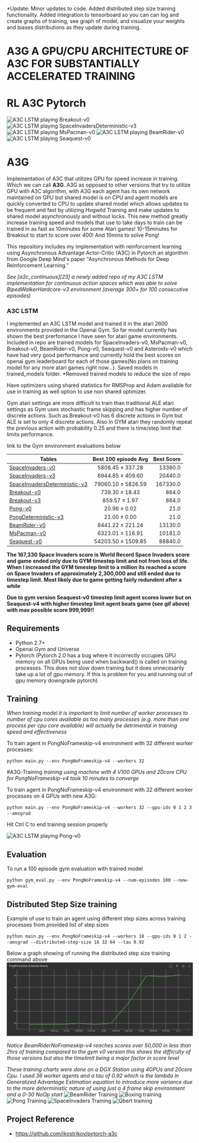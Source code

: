 
*Update: Minor updates to code. Added distributed step size training functionality. Added integration to tensorboard so you can can log and create graphs of training, see graph of model, and visualize your weights and biases distributions as they update during training.

# A3G A GPU/CPU ARCHITECTURE OF A3C FOR SUBSTANTIALLY ACCELERATED TRAINING


# RL A3C Pytorch

![A3C LSTM playing Breakout-v0](https://github.com/dgriff777/rl_a3c_pytorch/blob/master/demo/Breakout.gif) ![A3C LSTM playing SpaceInvadersDeterministic-v3](https://github.com/dgriff777/rl_a3c_pytorch/blob/master/demo/SpaceInvaders.gif) ![A3C LSTM playing MsPacman-v0](https://github.com/dgriff777/rl_a3c_pytorch/blob/master/demo/MsPacman.gif) ![A3C LSTM\
 playing BeamRider-v0](https://github.com/dgriff777/rl_a3c_pytorch/blob/master/demo/BeamRider.gif) ![A3C LSTM playing Seaquest-v0](https://github.com/dgriff777/rl_a3c_pytorch/blob/master/demo/Seaquest.gif)

# A3G
Implementation of A3C that utilizes GPU for speed increase in training. Which we can call **A3G**. A3G as opposed to other versions that try to utilize GPU with A3C algorithm, with A3G each agent has its own network maintained on GPU but shared model is on CPU and agent models are quickly converted to CPU to update shared model which allows updates to be frequent and fast by utilizing Hogwild Training and make updates to shared model asynchronously and without locks. This new method greatly increase training speed and models that use to take days to train can be trained in as fast as 10minutes for some Atari games! 10-15minutes for Breakout to start to score over 400! And 10mins to solve Pong!

This repository includes my implementation with reinforcement learning using Asynchronous Advantage Actor-Critic (A3C) in Pytorch an algorithm from Google Deep Mind's paper "Asynchronous Methods for Deep Reinforcement Learning."

*See [a3c_continuous][23] a newly added repo of my A3C LSTM implementation for continuous action spaces which was able to solve BipedWalkerHardcore-v3 environment (average 300+ for 100 consecutive episodes)*


### A3C LSTM

I implemented an A3C LSTM model and trained it in the atari 2600 environments provided in the Openai Gym. So far model currently has shown the best prerfomance I have seen for atari game environments.  Included in repo are trained models for SpaceInvaders-v0, MsPacman-v0, Breakout-v0, BeamRider-v0, Pong-v0, Seaquest-v0 and Asteroids-v0 which have had very good performance and currently hold the best scores on openai gym leaderboard for each of those games(No plans on training model for any more atari games right now...). Saved models in trained_models folder. *Removed trained models to reduce the size of repo

Have optimizers using shared statistics for RMSProp and Adam available for use in training as well option to use non shared optimizer.

Gym atari settings are more difficult to train than traditional ALE atari settings as Gym uses stochastic frame skipping and has higher number of discrete actions. Such as Breakout-v0 has 6 discrete actions in Gym but ALE is set to only 4 discrete actions. Also in GYM atari they randomly repeat the previous action with probability 0.25 and there is time/step limit that limits performance.

link to the Gym environment evaluations below


| Tables                                | Best 100 episode Avg  | Best Score  |
| ------------------------------------- |:---------------------:| -----------:|
| [SpaceInvaders-v0][1]                 | 5808.45 ± 337.28      |   13380.0   |
| [SpaceInvaders-v3][2]                 | 6944.85 ± 409.60      |   20440.0   |
| [SpaceInvadersDeterministic-v3][3]    | 79060.10 ± 5826.59    |  167330.0   | 
| [Breakout-v0][4]                      | 739.30 ± 18.43        |     864.0   |
| [Breakout-v3][5]                      | 859.57 ± 1.97         |     864.0   |
| [Pong-v0][6]                          | 20.96 ± 0.02          |      21.0   |
| [PongDeterministic-v3][7]             | 21.00 ± 0.00          |      21.0   |
| [BeamRider-v0][8]                     | 8441.22 ± 221.24      |   13130.0   |
| [MsPacman-v0][9]                      | 6323.01 ± 116.91      |   10181.0   |
| [Seaquest-v0][10]                     | 54203.50 ± 1509.85    |   88840.0   |


[1]: https://gym.openai.com/evaluations/eval_K69ZjwAnSdOzN7lnUblqA#reproducibility
[2]: https://gym.openai.com/evaluations/eval_uutLMdoQ9qvlnlM01Ptkg#reproducibility
[3]: https://gym.openai.com/evaluations/eval_rZMtqVVuRe28zDIQDYGKSw#reproducibility
[4]: https://gym.openai.com/evaluations/eval_CyVPHgs0S22DiZsWXoPFw#reproducibility
[5]: https://gym.openai.com/evaluations/eval_X3ywdh8pTmWFw51ISjZvvQ#reproducibility
[6]: https://gym.openai.com/evaluations/eval_gquejvZS4m7pKYXCPbW3A
[7]: https://gym.openai.com/evaluations/eval_tM4E3BiQUOI14yMMa602A#reproducibility
[8]: https://gym.openai.com/evaluations/eval_pl5bvWR8Somu8PfFJzTryA#reproducibility
[9]: https://gym.openai.com/evaluations/eval_8Wwndzd8R62np8CxVQWEeg#reproducibility
[10]: https://gym.openai.com/evaluations/eval_uxYSMnhuTpCNLoPZ7DkxKQ

**The 167,330 Space Invaders score is World Record Space Invaders score and game ended only due to GYM timestep limit and not from loss of life. When I increased the GYM timestep limit to a million its reached a score on Space Invaders of approximately 2,300,000 and still ended due to timestep limit. Most likely due to game getting fairly redundent after a while**

**Due to gym version Seaquest-v0 timestep limit agent scores lower but on Seaquest-v4 with higher timestep limit agent beats game (see gif above) with max possible score 999,999!!**

## Requirements

- Python 2.7+
- Openai Gym and Universe
- Pytorch (Pytorch 2.0 has a bug where it incorrectly occupies GPU memory on all GPUs being used when backward() is called on training processes. This does not slow down training but it does unnecesarily take up a lot of gpu memory. If this is problem for you and running out of gpu memory downgrade pytorch)

## Training
*When training model it is important to limit number of worker processes to number of cpu cores available as too many processes (e.g. more than one process per cpu core available) will actually be detrimental in training speed and effectiveness*

To train agent in PongNoFrameskip-v4 environment with 32 different worker processes:

```
python main.py --env PongNoFrameskip-v4 --workers 32
```
#A3G-Training
*training using machine with 4 V100 GPUs and 20core CPU for PongNoFrameskip-v4 took 10 minutes to converge*

To train agent in PongNoFrameskip-v4 environment with 32 different worker processes on 4 GPUs with new A3G:

```
python main.py --env PongNoFrameskip-v4 --workers 32 --gpu-ids 0 1 2 3 --amsgrad
```


Hit Ctrl C to end training session properly

![A3C LSTM playing Pong-v0](https://github.com/dgriff777/rl_a3c_pytorch/blob/master/demo/Pong.gif)

## Evaluation
To run a 100 episode gym evaluation with trained model
```
python gym_eval.py --env PongNoFrameskip-v4 --num-episodes 100 --new-gym-eval
```

## Distributed Step Size training
Example of use to train an agent using different step sizes across training processes from provided list of step sizes
```
python main.py --env PongNoFrameskip-v4 --workers 18 --gpu-ids 0 1 2 --amsgrad --distributed-step-size 16 32 64 --tau 0.92
```
Below a graph showing of running the distributed step size training command above
![PongNoFrameskip DSS Training](https://github.com/dgriff777/rl_a3c_pytorch/blob/master/demo/Pong_dss_training.png)


*Notice BeamRiderNoFrameskip-v4 reaches scores over 50,000 in less than 2hrs of training compared to the gym v0 version this shows the difficulty of those versions but also the timelimit being a major factor in score level*

*These training charts were done on a DGX Station using 4GPUs and 20core Cpu. I used 36 worker agents and a tau of 0.92 which is the lambda in Generalized Advantage Estimation equation to introduce more variance due to the more deterministic nature of using just a 4 frame skip environment and a 0-30 NoOp start*
![BeamRider Training](https://github.com/dgriff777/rl_a3c_pytorch/blob/master/demo/Figure_2-1.png)
![Boxing training](https://github.com/dgriff777/rl_a3c_pytorch/blob/master/demo/Figure_2-2.png)
![Pong Training](https://github.com/dgriff777/rl_a3c_pytorch/blob/master/demo/Figure_2-3.png)
![SpaceInvaders Training](https://github.com/dgriff777/rl_a3c_pytorch/blob/master/demo/Figure_2-6.png)
![Qbert training](https://github.com/dgriff777/rl_a3c_pytorch/blob/master/demo/Figure_2-5.png)
## Project Reference

- https://github.com/ikostrikov/pytorch-a3c
